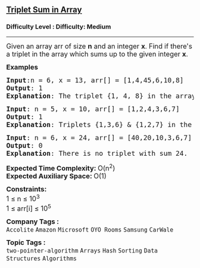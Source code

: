 <h2><a href="https://www.geeksforgeeks.org/problems/triplet-sum-in-array-1587115621/1?utm_source=geeksforgeeks&utm_medium=article_practice_tab&utm_campaign=article_practice_tab">Triplet Sum in Array</a></h2><h3>Difficulty Level : Difficulty: Medium</h3><hr><div class="problems_problem_content__Xm_eO"><p><span style="font-size: 18px;">Given an array arr of size <strong>n</strong> and an integer <strong>x</strong>. Find if there's a triplet in the array which sums up to the given integer <strong>x</strong>. <br></span></p>
<p><span style="font-size: 18px;"><strong>Examples<br></strong></span></p>
<pre style="position: relative;"><span style="font-size: 18px;"><strong>Input</strong>:n = 6, x = 13, arr[] = [1,4,45,6,10,8]
<strong>Output</strong>: 1
<strong>Explanation</strong>: The triplet {1, 4, 8} in the array sums up to 13.</span><div class="open_grepper_editor" title="Edit &amp; Save To Grepper"></div></pre>
<pre style="position: relative;"><span style="font-size: 18px;"><strong>Input</strong>: n = 5, x = 10, arr[] = [1,2,4,3,6,7]
<strong>Output</strong>: 1
<strong>Explanation</strong>: Triplets {1,3,6} &amp; {1,2,7} in the array sum to 10. </span>
<div class="open_grepper_editor" title="Edit &amp; Save To Grepper"></div></pre>
<pre style="position: relative;"><span style="font-size: 18px;"><strong>Input</strong>: n = 6, x = 24, arr[] = [40,20,10,3,6,7]
<strong>Output</strong>: 0
<strong>Explanation</strong>: There is no triplet with sum 24. </span><div class="open_grepper_editor" title="Edit &amp; Save To Grepper"></div></pre>
<p><span style="font-size: 18px;"><strong>Expected Time Complexity: </strong>O(n<sup>2</sup>)<br><strong>Expected Auxiliary Space:&nbsp;</strong>O(1)</span></p>
<p><span style="font-size: 18px;"><strong>Constraints:</strong><br>1 ≤ n ≤ 10<sup>3</sup><br>1 ≤ arr[i] ≤ 10<sup>5</sup></span></p></div><p><span style=font-size:18px><strong>Company Tags : </strong><br><code>Accolite</code>&nbsp;<code>Amazon</code>&nbsp;<code>Microsoft</code>&nbsp;<code>OYO Rooms</code>&nbsp;<code>Samsung</code>&nbsp;<code>CarWale</code>&nbsp;<br><p><span style=font-size:18px><strong>Topic Tags : </strong><br><code>two-pointer-algorithm</code>&nbsp;<code>Arrays</code>&nbsp;<code>Hash</code>&nbsp;<code>Sorting</code>&nbsp;<code>Data Structures</code>&nbsp;<code>Algorithms</code>&nbsp;